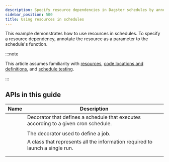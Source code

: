 ```yaml
---
description: Specify resource dependencies in Dagster schedules by annotating resources as schedule function parameters.
sidebar_position: 500
title: Using resources in schedules
---
```


This example demonstrates how to use resources in schedules. To specify a resource dependency, annotate the resource as a parameter to the schedule's function.

:::note

This article assumes familiarity with [resources](/guides/build/external-resources/), [code locations and definitions](/deployment/code-locations), and [schedule testing](/guides/automate/schedules/testing-schedules).

:::

<CodeExample
  path="docs_snippets/docs_snippets/concepts/resources/pythonic_resources.py"
  startAfter="start_new_resource_on_schedule"
  endBefore="end_new_resource_on_schedule"
  dedent="4"
/>

## APIs in this guide

| Name                                                                                  | Description                                                                         |
| ------------------------------------------------------------------------------------- | ----------------------------------------------------------------------------------- |
| <PyObject section="schedules-sensors" module="dagster" object="schedule" decorator /> | Decorator that defines a schedule that executes according to a given cron schedule. |
| <PyObject section="resources" module="dagster" object="ConfigurableResource" />       |                                                                                     |
| <PyObject section="jobs" module="dagster" object="job" decorator />                   | The decorator used to define a job.                                                 |
| <PyObject section="schedules-sensors" module="dagster" object="RunRequest" />         | A class that represents all the information required to launch a single run.        |
| <PyObject section="config" module="dagster" object="RunConfig" />                     |                                                                                     |
| <PyObject section="definitions" module="dagster" object="Definitions" />              |                                                                                     |
